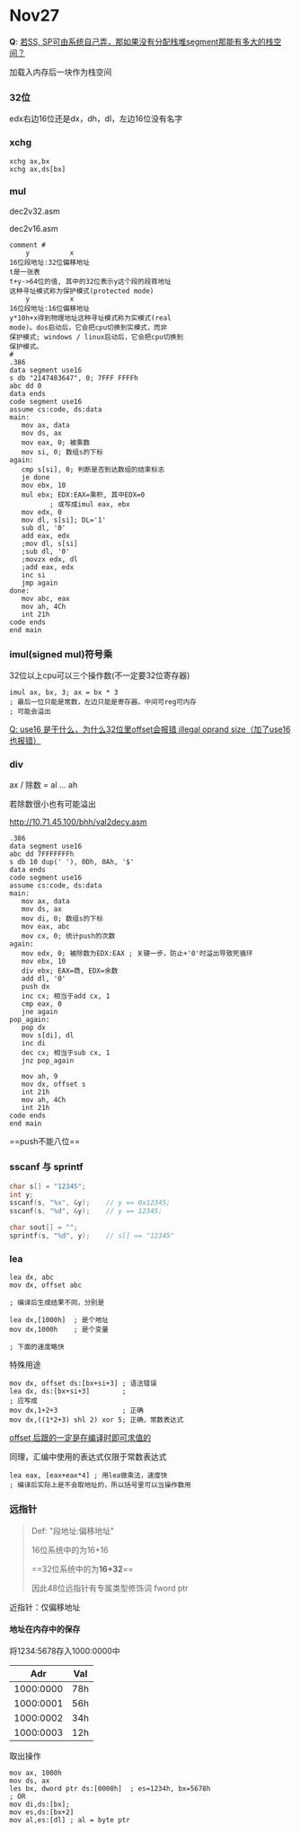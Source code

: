 # Nov27

**Q**: <u>若SS, SP可由系统自己弄，那如果没有分配栈堆segment那能有多大的栈空间？</u>

加载入内存后一块作为栈空间



### 32位

edx右边16位还是dx，dh，dl，左边16位没有名字





### xchg

```assembly
xchg ax,bx
xchg ax,ds[bx]
```





### mul

dec2v32.asm

dec2v16.asm

```assembly
comment #
    y          x
16位段地址:32位偏移地址
t是一张表
t+y->64位的值, 其中的32位表示y这个段的段首地址
这种寻址模式称为保护模式(protected mode)
    y          x
16位段地址:16位偏移地址
y*10h+x得到物理地址这种寻址模式称为实模式(real
mode)。dos启动后，它会把cpu切换到实模式，而非
保护模式; windows / linux启动后，它会把cpu切换到
保护模式。
#
.386
data segment use16
s db "2147483647", 0; 7FFF FFFFh
abc dd 0
data ends
code segment use16
assume cs:code, ds:data
main:
   mov ax, data
   mov ds, ax
   mov eax, 0; 被乘数
   mov si, 0; 数组s的下标
again:
   cmp s[si], 0; 判断是否到达数组的结束标志
   je done
   mov ebx, 10
   mul ebx; EDX:EAX=乘积, 其中EDX=0
          ; 或写成imul eax, ebx
   mov edx, 0
   mov dl, s[si]; DL='1'
   sub dl, '0'
   add eax, edx
   ;mov dl, s[si]
   ;sub dl, '0'
   ;movzx edx, dl
   ;add eax, edx
   inc si
   jmp again
done:
   mov abc, eax
   mov ah, 4Ch
   int 21h
code ends
end main
```





### imul(signed mul)符号乘



32位以上cpu可以三个操作数(不一定要32位寄存器)

```assembly
imul ax, bx, 3; ax = bx * 3
; 最后一位只能是常数，左边只能是寄存器，中间可reg可内存
; 可能会溢出
```



<u>Q: use16 是干什么，为什么32位里offset会报错 illegal oprand size（加了use16也报错）</u>





### div

ax / 除数 = al ... ah

若除数很小也有可能溢出

http://10.71.45.100/bhh/val2decy.asm

```assembly
.386
data segment use16
abc dd 7FFFFFFFh
s db 10 dup(' '), 0Dh, 0Ah, '$'
data ends
code segment use16
assume cs:code, ds:data
main:
   mov ax, data
   mov ds, ax
   mov di, 0; 数组s的下标
   mov eax, abc
   mov cx, 0; 统计push的次数
again:
   mov edx, 0; 被除数为EDX:EAX ; 关键一步，防止+'0'时溢出导致死循环
   mov ebx, 10
   div ebx; EAX=商, EDX=余数
   add dl, '0'
   push dx
   inc cx; 相当于add cx, 1
   cmp eax, 0
   jne again
pop_again:
   pop dx
   mov s[di], dl
   inc di
   dec cx; 相当于sub cx, 1
   jnz pop_again

   mov ah, 9
   mov dx, offset s
   int 21h
   mov ah, 4Ch
   int 21h
code ends
end main
```





==push不能八位==



### sscanf 与 sprintf

```c
char s[] = "12345";
int y;
sscanf(s, "%x", &y);	// y == 0x12345;
sscanf(s, "%d", &y);	// y == 12345;

char sout[] = "";
sprintf(s, "%d", y);	// s[] == "12345"
```



### lea

```assembly
lea dx, abc
mov dx, offset abc

; 编译后生成结果不同，分别是

lea dx,[1000h]  ; 是个地址
mov dx,1000h    ; 是个变量

; 下面的速度略快
```

特殊用途

```assembly
mov dx, offset ds:[bx+si+3] ; 语法错误
lea dx, ds:[bx+si+3]        ;
; 应写成
mov dx,1+2+3                ; 正确
mov dx,((1*2+3) shl 2) xor 5; 正确，常数表达式
```

<u>offset 后跟的一定是在编译时即可求值的</u>

同理，汇编中使用的表达式仅限于常数表达式

```assembly
lea eax, [eax+eax*4] ; 用lea做乘法，速度快
; 编译后实际上是不会取地址的，所以括号里可以当操作数用
```



### 远指针

> Def: "段地址:偏移地址"
>
> 16位系统中的为16+16
>
> ==32位系统中的为**16+32**==
>
> 因此48位远指针有专属类型修饰词 fword ptr

近指针：仅偏移地址

#### 地址在内存中的保存

将1234:5678存入1000:0000中

| Adr       | Val  |
| --------- | ---- |
| 1000:0000 | 78h  |
| 1000:0001 | 56h  |
| 1000:0002 | 34h  |
| 1000:0003 | 12h  |

取出操作

```assembly
mov ax, 1000h
mov ds, ax
les bx, dword ptr ds:[0000h]  ; es=1234h, bx=5678h
; OR
mov di,ds:[bx];
mov es,ds:[bx+2]
mov al,es:[dl] ; al = byte ptr
```

